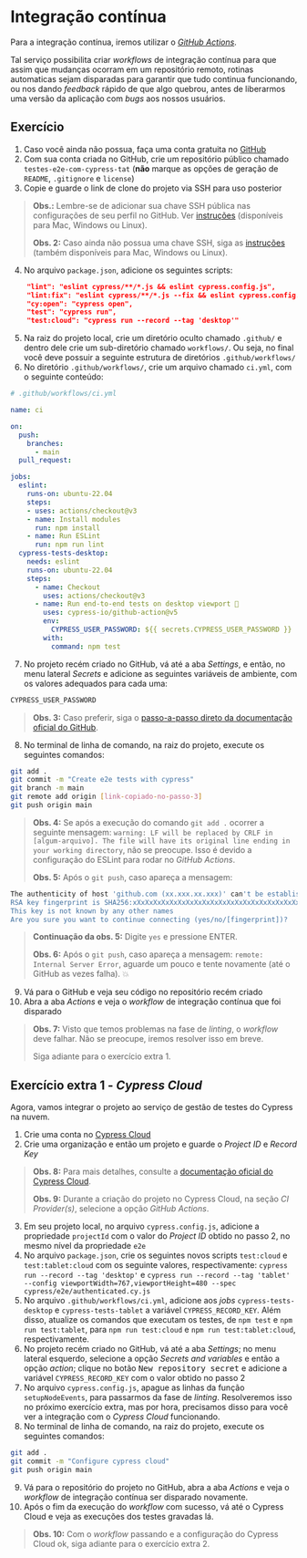# Integração contínua

Para a integração contínua, iremos utilizar o [_GitHub Actions_](https://github.com/features/actions).

Tal serviço possibilita criar _workflows_ de integração contínua para que assim que mudanças ocorram em um repositório remoto, rotinas automaticas sejam disparadas para garantir que tudo continua funcionando, ou nos dando _feedback_ rápido de que algo quebrou, antes de liberarmos uma versão da aplicação com _bugs_ aos nossos usuários.

## Exercício

1. Caso você ainda não possua, faça uma conta gratuita no [GitHub](https://github.com)
2. Com sua conta criada no GitHub, crie um repositório público chamado `testes-e2e-com-cypress-tat` (**não** marque as opções de geração de `README`, `.gitignore` e `license`)
3. Copie e guarde o link de clone do projeto via SSH para uso posterior

> **Obs.:** Lembre-se de adicionar sua chave SSH pública nas configurações de seu perfil no GitHub. Ver [instruções](https://docs.github.com/pt/github/authenticating-to-github/connecting-to-github-with-ssh/adding-a-new-ssh-key-to-your-github-account) (disponíveis para Mac, Windows ou Linux).
>
> **Obs. 2:** Caso ainda não possua uma chave SSH, siga as [instruções](https://docs.github.com/pt/github/authenticating-to-github/connecting-to-github-with-ssh/generating-a-new-ssh-key-and-adding-it-to-the-ssh-agent) (também disponíveis para Mac, Windows ou Linux).

4. No arquivo `package.json`, adicione os seguintes scripts:

```json
    "lint": "eslint cypress/**/*.js && eslint cypress.config.js",
    "lint:fix": "eslint cypress/**/*.js --fix && eslint cypress.config.js --fix",
    "cy:open": "cypress open",
    "test": "cypress run",
    "test:cloud": "cypress run --record --tag 'desktop'"

```

5. Na raiz do projeto local, crie um diretório oculto chamado `.github/` e dentro dele crie um sub-diretório chamado `workflows/`. Ou seja, no final você deve possuir a seguinte estrutura de diretórios `.github/workflows/`
6. No diretório `.github/workflows/`, crie um arquivo chamado `ci.yml`, com o seguinte conteúdo:

```yml
# .github/workflows/ci.yml

name: ci

on:
  push:
    branches:
      - main
  pull_request:

jobs:
  eslint:
    runs-on: ubuntu-22.04
    steps:
    - uses: actions/checkout@v3
    - name: Install modules
      run: npm install
    - name: Run ESLint
      run: npm run lint
  cypress-tests-desktop:
    needs: eslint
    runs-on: ubuntu-22.04
    steps:
      - name: Checkout
        uses: actions/checkout@v3
      - name: Run end-to-end tests on desktop viewport 🧪
        uses: cypress-io/github-action@v5
        env:
          CYPRESS_USER_PASSWORD: ${{ secrets.CYPRESS_USER_PASSWORD }}
        with:
          command: npm test

```

7. No projeto recém criado no GitHub, vá até a aba _Settings_, e então, no menu lateral _Secrets_ e adicione as seguintes variáveis de ambiente, com os valores adequados para cada uma:

```sh
CYPRESS_USER_PASSWORD

```

> **Obs. 3:** Caso preferir, siga o [passo-a-passo direto da documentação oficial do GitHub](https://docs.github.com/pt/actions/security-guides/encrypted-secrets#creating-encrypted-secrets-for-a-repository).

8. No terminal de linha de comando, na raiz do projeto, execute os seguintes comandos:

```sh
git add .
git commit -m "Create e2e tests with cypress"
git branch -m main
git remote add origin [link-copiado-no-passo-3]
git push origin main
```

> **Obs. 4:** Se após a execução do comando `git add .` ocorrer a seguinte mensagem: `warning: LF will be replaced by CRLF in [algum-arquivo]. The file will have its original line ending in your working directory`, não se preocupe. Isso é devido a configuração do ESLint para rodar no _GitHub Actions_.
>
> **Obs. 5:** Após o `git push`, caso apareça a mensagem:

```sh
The authenticity of host 'github.com (xx.xxx.xx.xxx)' can't be established.
RSA key fingerprint is SHA256:xXxXxXxXxXxXxXxXxXxXxXxXxXxXxXxXxXxXxXxXxXx.
This key is not known by any other names
Are you sure you want to continue connecting (yes/no/[fingerprint])?
```

> **Continuação da obs. 5:** Digite `yes` e pressione ENTER.
>
> **Obs. 6:** Após o `git push`, caso apareça a mensagem: `remote: Internal Server Error`, aguarde um pouco e tente novamente (até o GitHub as vezes falha). 💥

9. Vá para o GitHub e veja seu código no repositório recém criado
10. Abra a aba _Actions_ e veja o _workflow_ de integração contínua que foi disparado

> **Obs. 7:** Visto que temos problemas na fase de _linting_, o _workflow_ deve falhar. Não se preocupe, iremos resolver isso em breve.
>
> Siga adiante para o exercício extra 1.

## Exercício extra 1 - _Cypress Cloud_

Agora, vamos integrar o projeto ao serviço de gestão de testes do Cypress na nuvem.

1. Crie uma conta no [Cypress Cloud](https://cloud.cypress.io/)
2. Crie uma organização e então um projeto e guarde o _Project ID_ e _Record Key_

> **Obs. 8:** Para mais detalhes, consulte a [documentação oficial do Cypress Cloud](https://docs.cypress.io/guides/cloud/introduction).
>
> **Obs. 9:** Durante a criação do projeto no Cypress Cloud, na seção _CI Provider(s)_, selecione a opção _GitHub Actions_.

3. Em seu projeto local, no arquivo `cypress.config.js`, adicione a propriedade `projectId` com o valor do _Project ID_ obtido no passo 2, no mesmo nível da propriedade `e2e`
4. No arquivo `package.json`, crie os seguintes novos scripts `test:cloud` e `test:tablet:cloud` com os seguinte valores, respectivamente: `cypress run --record --tag 'desktop'` e `cypress run --record --tag 'tablet' --config viewportWidth=767,viewportHeight=480 --spec cypress/e2e/authenticated.cy.js`
5. No arquivo `.github/workflows/ci.yml`, adicione aos _jobs_ `cypress-tests-desktop` e `cypress-tests-tablet` a variável `CYPRESS_RECORD_KEY`. Além disso, atualize os comandos que executam os testes, de `npm test` e `npm run test:tablet`, para `npm run test:cloud` e `npm run test:tablet:cloud`, respectivamente.
6. No projeto recém criado no GitHub, vá até a aba _Settings_; no menu lateral esquerdo, selecione a opção _Secrets and variables_ e então a opção _action_; clique no botão <kbd>New repository secret</kbd>  e adicione a variável `CYPRESS_RECORD_KEY` com o valor obtido no passo 2
7. No arquivo `cypress.config.js`, apague as linhas da função `setupNodeEvents`, para passarmos da fase de _linting_. Resolveremos isso no próximo exercício extra, mas por hora, precisamos disso para você ver a integração com o _Cypress Cloud_ funcionando.
8. No terminal de linha de comando, na raiz do projeto, execute os seguintes comandos:

```sh
git add .
git commit -m "Configure cypress cloud"
git push origin main
```

9. Vá para o repositório do projeto no GitHub, abra a aba _Actions_ e veja o _workflow_ de integração contínua ser disparado novamente.
10. Após o fim da execução do _workflow_ com sucesso, vá até o Cypress Cloud e veja as execuções dos testes gravadas lá.

> **Obs. 10:** Com o _workflow_ passando e a configuração do Cypress Cloud ok, siga adiante para o exercício extra 2.